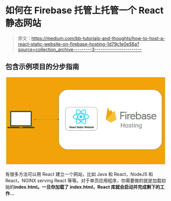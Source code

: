 # 如何在 Firebase 托管上托管一个 React 静态网站

> 原文：<https://medium.com/bb-tutorials-and-thoughts/how-to-host-a-react-static-website-on-firebase-hosting-1d79c1e0e56a?source=collection_archive---------3----------------------->

## 包含示例项目的分步指南

![](img/2446b7978d33f5e6d544665d690d503f.png)

有很多方法可以用 React 建立一个网站，比如 Java 和 React，NodeJS 和 React，NGINX serving React 等等。对于单页应用程序，你需要做的就是加载初始的**index.html。一旦你加载了 index.html，React 库就会启动并完成剩下的工作…**